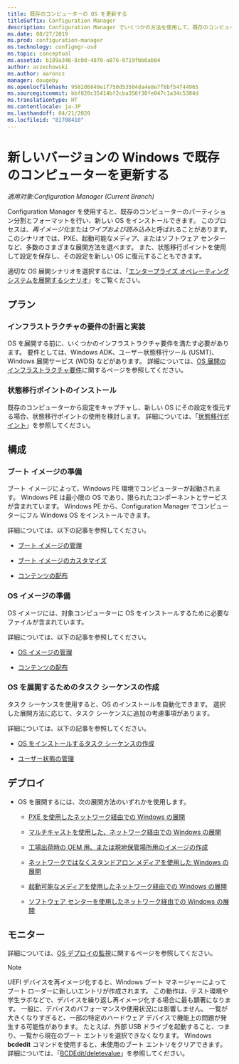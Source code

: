```yaml
---
title: 既存のコンピューターの OS を更新する
titleSuffix: Configuration Manager
description: Configuration Manager でいくつかの方法を使用して、既存のコンピューターのパーティション分割とフォーマットを行い、そのコンピューターに新しい OS をインストールすることができます。
ms.date: 08/27/2019
ms.prod: configuration-manager
ms.technology: configmgr-osd
ms.topic: conceptual
ms.assetid: b189a346-8c0d-4870-a876-0719fbb0ab04
author: aczechowski
ms.author: aaroncz
manager: dougeby
ms.openlocfilehash: 9582d6840e1f750d53504da4e8e7f6bf54f44965
ms.sourcegitcommit: bbf820c35414bf2cba356f30fe047c1a34c5384d
ms.translationtype: HT
ms.contentlocale: ja-JP
ms.lasthandoff: 04/21/2020
ms.locfileid: "81708410"
---
```

# <a name="refresh-an-existing-computer-with-a-new-version-of-windows"></a>新しいバージョンの Windows で既存のコンピューターを更新する

*適用対象:Configuration Manager (Current Branch)*

Configuration Manager を使用すると、既存のコンピューターのパーティション分割とフォーマットを行い、新しい OS をインストールできます。 このプロセスは、*再イメージ化*または*ワイプおよび読み込み*と呼ばれることがあります。 このシナリオでは、PXE、起動可能なメディア、またはソフトウェア センターなど、多数のさまざまな展開方法を選べます。 また、状態移行ポイントを使用して設定を保存し、その設定を新しい OS に復元することもできます。

適切な OS 展開シナリオを選択するには、「[エンタープライズ オペレーティング システムを展開するシナリオ](scenarios-to-deploy-enterprise-operating-systems.md)」をご覧ください。  

## <a name="plan"></a><a name="BKMK_Plan"></a> プラン  

### <a name="plan-for-and-implement-infrastructure-requirements"></a>インフラストラクチャの要件の計画と実装

OS を展開する前に、いくつかのインフラストラクチャ要件を満たす必要があります。 要件としては、Windows ADK、ユーザー状態移行ツール (USMT)、Windows 展開サービス (WDS) などがあります。 詳細については、[OS 展開のインフラストラクチャ要件](../plan-design/infrastructure-requirements-for-operating-system-deployment.md)に関するページを参照してください。  

### <a name="install-a-state-migration-point"></a>状態移行ポイントのインストール

既存のコンピューターから設定をキャプチャし、新しい OS にその設定を復元する場合、状態移行ポイントの使用を検討します。 詳細については、「[状態移行ポイント](../get-started/prepare-site-system-roles-for-operating-system-deployments.md#BKMK_StateMigrationPoints)」を参照してください。  

## <a name="configure"></a><a name="BKMK_Configure"></a> 構成  

### <a name="prepare-a-boot-image"></a>ブート イメージの準備

ブート イメージによって、Windows PE 環境でコンピューターが起動されます。 Windows PE は最小限の OS であり、限られたコンポーネントとサービスが含まれています。 Windows PE から、Configuration Manager でコンピューターにフル Windows OS をインストールできます。

詳細については、以下の記事を参照してください。

- [ブート イメージの管理](../get-started/manage-boot-images.md)

- [ブート イメージのカスタマイズ](../get-started/customize-boot-images.md)

- [コンテンツの配布](../../core/servers/deploy/configure/deploy-and-manage-content.md#bkmk_distribute)

### <a name="prepare-an-os-image"></a>OS イメージの準備

OS イメージには、対象コンピューターに OS をインストールするために必要なファイルが含まれています。

詳細については、以下の記事を参照してください。

- [OS イメージの管理](../get-started/manage-operating-system-images.md)

- [コンテンツの配布](../../core/servers/deploy/configure/deploy-and-manage-content.md#bkmk_distribute)

### <a name="create-a-task-sequence-to-deploy-an-os"></a>OS を展開するためのタスク シーケンスの作成

タスク シーケンスを使用すると、OS のインストールを自動化できます。 選択した展開方法に応じて、タスク シーケンスに追加の考慮事項があります。

詳細については、以下の記事を参照してください。

- [OS をインストールするタスク シーケンスの作成](create-a-task-sequence-to-install-an-operating-system.md)

- [ユーザー状態の管理](../get-started/manage-user-state.md)

## <a name="deploy"></a><a name="BKMK_Deploy"></a> デプロイ

- OS を展開するには、次の展開方法のいずれかを使用します。  

  - [PXE を使用したネットワーク経由での Windows の展開](use-pxe-to-deploy-windows-over-the-network.md)  

  - [マルチキャストを使用した、ネットワーク経由での Windows の展開](use-multicast-to-deploy-windows-over-the-network.md)  

  - [工場出荷時の OEM 用、または現地保管場所用のイメージの作成](create-an-image-for-an-oem-in-factory-or-a-local-depot.md)  

  - [ネットワークではなくスタンドアロン メディアを使用した Windows の展開](use-stand-alone-media-to-deploy-windows-without-using-the-network.md)  

  - [起動可能なメディアを使用したネットワーク経由での Windows の展開](use-bootable-media-to-deploy-windows-over-the-network.md)  

  - [ソフトウェア センターを使用したネットワーク経由での Windows の展開](use-software-center-to-deploy-windows-over-the-network.md)  

## <a name="monitor"></a>モニター  

詳細については、[OS デプロイの監視](monitor-operating-system-deployments.md)に関するページを参照してください。  

> [!Note]
> UEFI デバイスを再イメージ化すると、Windows ブート マネージャーによってブート ローダーに新しいエントリが作成されます。 この動作は、テスト環境や学生ラボなどで、デバイスを繰り返し再イメージ化する場合に最も顕著になります。 一般に、デバイスのパフォーマンスや使用状況には影響しません。 一覧が大きくなりすぎると、一部の特定のハードウェア デバイスで機能上の問題が発生する可能性があります。 たとえば、外部 USB ドライブを起動すること、つまり、一覧から現在のブート エントリを選択できなくなります。 Windows **bcdedit** コマンドを使用すると、未使用のブート エントリをクリアできます。 詳細については、「[BCDEdit/deletevalue](https://docs.microsoft.com/windows-hardware/drivers/devtest/bcdedit--deletevalue)」を参照してください。<!-- 2841926 -->
